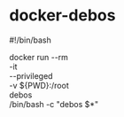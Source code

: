 # docker-debos

#!/bin/bash

docker run --rm \
        -it \
        --privileged \
        -v ${PWD}:/root \
        debos \
        /bin/bash -c "debos $*"
